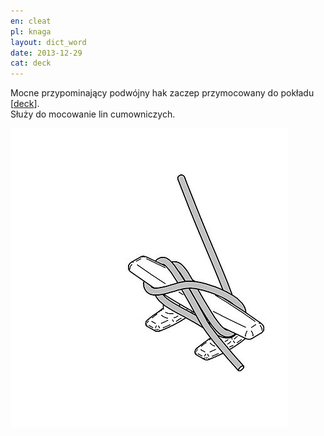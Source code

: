 ```yaml
---
en: cleat
pl: knaga
layout: dict_word
date: 2013-12-29
cat: deck
---
```


Mocne przypominający podwójny hak zaczep przymocowany do pokładu [[deck](/dict/)].  
Służy do mocowanie lin cumowniczych.

![cleat](/img/dict/cleat_04.jpg)
